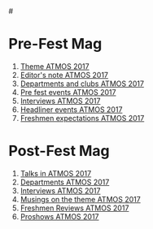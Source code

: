 <!-- TITLE: Atmos 2017 -->
<!-- SUBTITLE: Journal Club's special publication on ATMOS 2017. -->#

# Pre-Fest Mag
1. [Theme ATMOS 2017](/news/fests/atmos-17/themes)
2. [Editor's note ATMOS 2017](/news/fests/atmos-17/editor'snote)
3. [Departments and clubs ATMOS 2017](/news/fests/atmos-17/depts&clubs)
4. [Pre fest events ATMOS 2017](/news/fests/atmos-17/preatmos)
5. [Interviews ATMOS 2017](/news/fests/atmos-17/interviews)
6. [Headliner events ATMOS 2017](/news/fests/atmos-17/events)
7. [Freshmen expectations ATMOS 2017](/news/fests/atmos-17/expectations)

# Post-Fest Mag
1. [Talks in ATMOS 2017](/news/fests/atmos-17/talks)
2. [Departments ATMOS 2017](/news/fests/atmos-17/depts)
3. [Interviews ATMOS 2017](/news/fests/atmos-17/interview)
4. [Musings on the theme ATMOS 2017](/news/fests/atmos-17/theme)
5. [ Freshmen Reviews ATMOS 2017](/news/fests/atmos-17/reviews)
6. [Proshows ATMOS 2017](/news/fests/atmos-17/proshows)

